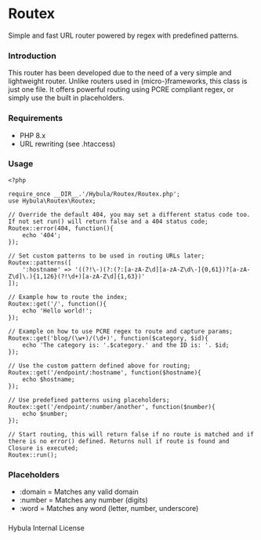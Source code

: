 # Routex
Simple and fast URL router powered by regex with predefined patterns.

### Introduction
This router has been developed due to the need of a very simple and lightweight router. Unlike routers used in (micro-)frameworks, this class is just one file. It offers powerful routing using PCRE compliant regex, or simply use the built in placeholders.

### Requirements
- PHP 8.x
- URL rewriting (see .htaccess)

### Usage
```
<?php

require_once __DIR__.'/Hybula/Routex/Routex.php';
use Hybula\Routex\Routex;

// Override the default 404, you may set a different status code too. If not set run() will return false and a 404 status code;
Routex::error(404, function(){
    echo '404';
});

// Set custom patterns to be used in routing URLs later;
Routex::patterns([
    ':hostname' => '((?!\-)(?:(?:[a-zA-Z\d][a-zA-Z\d\-]{0,61})?[a-zA-Z\d]\.){1,126}(?!\d+)[a-zA-Z\d]{1,63})'
]);

// Example how to route the index;
Routex::get('/', function(){
    echo 'Hello world!';
});

// Example on how to use PCRE regex to route and capture params;
Routex::get('blog/(\w+)/(\d+)', function($category, $id){
    echo 'The category is: '.$category.' and the ID is: '. $id;
});

// Use the custom pattern defined above for routing;
Routex::get('/endpoint/:hostname', function($hostname){
    echo $hostname;
});

// Use predefined patterns using placeholders;
Routex::get('/endpoint/:number/another', function($number){
    echo $number;
});

// Start routing, this will return false if no route is matched and if there is no error() defined. Returns null if route is found and Closure is executed;
Routex::run();
```


### Placeholders
- :domain = Matches any valid domain
- :number = Matches any number (digits)
- :word = Matches any word (letter, number, underscore)

###
Hybula Internal License
